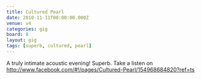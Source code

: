 ```yaml
---
title: Cultured Pearl
date: 2010-11-11T00:00:00.000Z
venue: v4
categories: gig
board: 8
layout: gig
tags: [superb, cultured, pearl]
---
```

A truly intimate acoustic evening! Superb. Take a listen on  http://www.facebook.com/#!/pages/Cultured-Pearl/154968684820?ref=ts